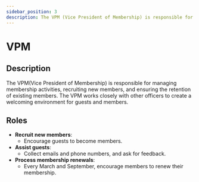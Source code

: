 ```yaml
---
sidebar_position: 3
description: The VPM (Vice President of Membership) is responsible for managing membership activities and ensuring the growth and retention of club members.
---
```


# VPM

## Description

The VPM(Vice President of Membership) is responsible for managing membership activities, recruiting new members, and
ensuring the retention of existing members. The VPM works closely with other officers to create a welcoming environment
for guests and members.

## Roles

- **Recruit new members**:
    - Encourage guests to become members.
- **Assist guests**:
    - Collect emails and phone numbers, and ask for feedback.
- **Process membership renewals**:
    - Every March and September, encourage members to renew their membership.
